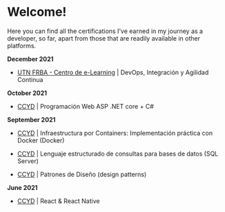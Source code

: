 # Welcome!
Here you can find all the certifications I've earned in my journey as a developer, so far, apart from those that are readily available in other platforms.


**December 2021**

 - [UTN FRBA - Centro de e-Learning](https://sceu.frba.utn.edu.ar/e-learning/) | DevOps, Integración y Agilidad Continua

**October 2021**

- [CCYD](https://ccyd.com.ar/) | Programación Web ASP .NET core + C#

**September 2021**

- [CCYD](https://ccyd.com.ar/)  | Infraestructura por Containers: Implementación práctica con Docker (Docker)

- [CCYD](https://ccyd.com.ar/) | Lenguaje estructurado de consultas para bases de datos (SQL Server)

- [CCYD](https://ccyd.com.ar/)  | Patrones de Diseño (design patterns)

**June 2021**

- [CCYD](https://ccyd.com.ar/)  | React & React Native
